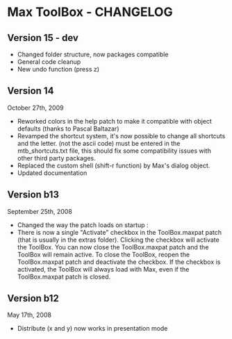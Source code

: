 # Max ToolBox - CHANGELOG
 
## Version 15 - dev

* Changed folder structure, now packages compatible
* General code cleanup
* New undo function (press z) 

## Version 14
October 27th, 2009

* Reworked colors in the help patch to make it compatible with object defaults (thanks to Pascal Baltazar)
* Revamped the shortcut system, it's now possible to change all shortcuts and the letter. (not the ascii code) must be entered in the mtb_shortcuts.txt file, this should fix some compatibility issues with other third party packages.
* Replaced the custom shell (shift-r function) by Max's dialog object.
* Updated documentation

## Version b13
September 25th, 2008

* Changed the way the patch loads on startup :
* There is now a single "Activate" checkbox in the ToolBox.maxpat patch (that is usually in the extras folder). Clicking the checkbox will activate the ToolBox. You can now close the ToolBox.maxpat patch and the ToolBox will remain active. To close the ToolBox, reopen the ToolBox.maxpat patch and deactivate the checkbox. If the checkbox is activated, the ToolBox will always load with Max, even if the ToolBox.maxpat patch is closed.

## Version b12
May 17th, 2008

* Distribute (x and y) now works in presentation mode
